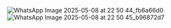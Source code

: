 ![WhatsApp Image 2025-05-08 at 22 50 44_fb6a66d0](https://github.com/user-attachments/assets/9fc04260-e03b-4ec0-a740-04bcfc03f551)
![WhatsApp Image 2025-05-08 at 22 50 45_b96872d7](https://github.com/user-attachments/assets/145e60b6-86e9-4c1b-a3c0-a7bf5607b6a8)
